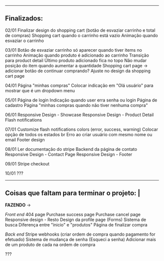 -----------------------------------------
Finalizados:
-----------------------------------------
02/01
Finalizar design do shopping cart (botão de esvaziar carrinho e total de compras)
Shopping cart quando o carrinho está vazio
Animação quando esvaziar o carrinho

03/01
Botão de esvaziar carrinho só aparecer quando tiver items no carrinho
Animação quando produto é adicionado ao carrinho
Transição para product detail
Último produto adicionado fica no topo
Não mudar posição do item quando aumentar a quantidade
Shopping cart page -> adicionar botão de continuar comprando?
Ajuste no design da shopping cart page

04/01
Página "minhas compras" 
Colocar indicação em "Olá usuário" para mostrar que é um dropdown menu

05/01
Página de login
Indicação quando user erra senha ou login
Página de cadastro
Página "minhas compras quando não tiver nenhuma compra"

06/01
Responsive Design - Showcase
Responsive Design - Product Detail
Flash notifications

07/01
Customize flash notifications colors (error, success, warning)
Colocar opção de todos os estados br
Erro ao criar usuário com mesmo nome ou email
Footer design 

08/01
Ler documentação do stripe
Backend da página de contato
Responsive Design - Contact Page
Responsive Design - Footer

09/01
Stripe checkout

10/01
???


----------------------------------------------
Coisas que faltam para terminar o projeto:   |
----------------------------------------------

**FAZENDO** -> 

_Front end_
404 page
Purchase success page
Purchase cancel page
Responsive design - Resto
Design da profile page (Forms)
Sistema de busca
Diferença entre "ínicio" e "produtos"
Página de finalizar compra


_Back end_
Stripe webhooks (criar ordem de compra quando pagamento for efetuado)
Sistema de mudança de senha (Esqueci a senha)
Adicionar mais de um produto de cada na ordem de compra


???




